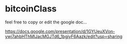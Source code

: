 # bitcoinClass

feel free to copy or edit the google doc...

https://docs.google.com/presentation/d/1GYUeuXVon-ywj7ahbHThMIJacMGJTd6_1bgjyF6Aazk/edit?usp=sharing

